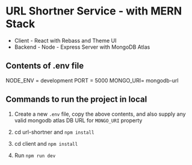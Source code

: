 # URL Shortner Service - with MERN Stack


- Client - React with Rebass and Theme UI
- Backend - Node - Express Server with MongoDB Atlas

## Contents of .env file

NODE_ENV = development
PORT = 5000
MONGO_URI= mongodb-url




## Commands to run the project in local

1. Create a new `.env` file, copy the above contents, and also supply any valid mongodb atlas DB URL for `MONGO_URI` property

2. cd url-shortner and `npm install`

3. cd client and `npm install`

4. Run `npm run dev`

